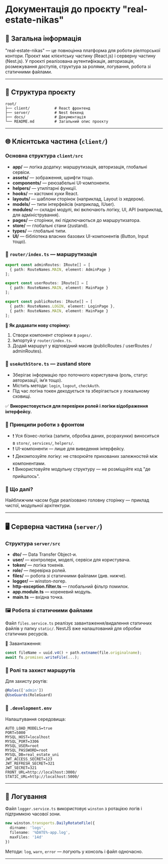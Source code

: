 # Документація до проєкту "real-estate-nikas"

## 🔷 Загальна інформація

"real-estate-nikas" — це повноцінна платформа для роботи ріелторської контори. Проєкт має клієнтську частину (React.js) і серверну частину (Nest.js). У проєкті реалізована аутентифікація, авторизація, розмежування доступів, структура за ролями, логування, робота зі статичними файлами.

---

## 📁 Структура проєкту

```
root/
├── client/           # React фронтенд
├── server/           # Nest бекенд
├── docs/             # Документація
└── README.md         # Загальний опис проєкту
```

---

## 🌐 Клієнтська частина (`client/`)

### Основна структура `client/src`

* **app/** — логіка додатку: маршрутизація, авторизація, глобальні сервіси.
* **assets/** — зображення, шрифти тощо.
* **components/** — реюзабельні UI-компоненти.
* **helpers/** — утилітарні функції.
* **hooks/** — кастомні хуки React.
* **layouts/** — шаблони сторінок (наприклад, Layout із хедером).
* **models/** — типи інтерфейсів (наприклад, IUser).
* **modules/** — складні модулі, які включають логіку, UI, API (наприклад, для адміністрування).
* **pages/** — сторінки, які підключаються до маршрутизатора.
* **store/** — глобальні стани (zustand).
* **types/** — глобальні типи.
* **UI/** — бібліотека власних базових UI-компонентів (Button, Input тощо).

### 🔁 `router/index.ts` — маршрутизація

```ts
export const adminRoutes: IRoute[] = [
  { path: RouteNames.MAIN, element: AdminPage }
];

export const userRoutes: IRoute[] = [
  { path: RouteNames.MAIN, element: MainPage }
];

export const publicRoutes: IRoute[] = [
  { path: RouteNames.LOGIN, element: LoginPage },
  { path: RouteNames.MAIN, element: MainPage }
];
```

📌 **Як додавати нову сторінку:**

1. Створи компонент сторінки в `pages/`.
2. Імпортуй у `router/index.ts`.
3. Додай маршрут у відповідний масив (publicRoutes / userRoutes / adminRoutes).

### 🔐 `useAuthStore.ts` — zustand store

* Зберігає інформацію про поточного користувача (роль, статус авторизації, ім’я тощо).
* Містить методи: `login`, `logout`, `checkAuth`.
* Під час логіна токен декодується та зберігається у локальному сховищі.

✅ **Використовується для перевірки ролей і логіки відображення інтерфейсу.**

### 🧩 Принципи роботи з фронтом

* ❗ Уся бізнес-логіка (запити, обробка даних, розрахунки) виноситься в `store/`, `services/`, `helpers/`.
* ❗ UI-компоненти — лише для виведення інтерфейсу.
* ❗ Декомпозуйте логіку: не створюйте прихованих залежностей між компонентами.
* ❗ Використовуйте модульну структуру — не розміщуйте код "де прийшлось".

### 🚧 Що далі?

Найближчим часом буде реалізовано головну сторінку — приклад чистої, модульної архітектури.

---

## 🖥️ Серверна частина (`server/`)

### Структура `server/src`

* **dto/** — Data Transfer Object-и.
* **user/** — контролери, моделі, сервіси для користувача.
* **token/** — логіка токенів.
* **role/** — перевірка ролей.
* **files/** — робота зі статичними файлами (див. нижче).
* **logger/** — winston-логер.
* **http-exception.filter.ts** — глобальний фільтр помилок.
* **app.module.ts** — кореневий модуль.
* **main.ts** — вхідна точка.

### 🖼️ Робота зі статичними файлами

Файл `files.service.ts` реалізує завантаження/видалення статичних файлів у папку `static/`. NestJS вже налаштований для обробки статичних ресурсів.

📍 Завантаження:

```ts
const fileName = uuid.v4() + path.extname(file.originalname);
await fs.promises.writeFile(...);
```

### 📑 Ролі та захист маршрутів

Для захисту роутів:

```ts
@Roles(['admin'])
@UseGuards(RoleGuard)
```

### 📂 `.development.env`

Налаштування середовища:

```
AUTO_LOAD_MODELS=true
PORT=5000
MYSQL_HOST=localhost
MYSQL_PORT=3306
MYSQL_USER=root
MYSQL_PASSWORD=root
MYSQL_DB=real_estate_uni
JWT_ACCESS_SECRET=123
JWT_REFRESH_SECRET=321
JWT_SECRET=321
FRONT_URL=http://localhost:3000/
STATIC_URL=http://localhost:5000/
```

---

## 📝 Логування

Файл `logger.service.ts` використовує `winston` з ротацією логів і підтримкою часової зони.

```ts
new winston.transports.DailyRotateFile({
  dirname: 'logs',
  filename: '%DATE%-app.log',
  maxFiles: '14d'
})
```

Методи: `log`, `warn`, `error` — логують у консоль і файл одночасно.

---
